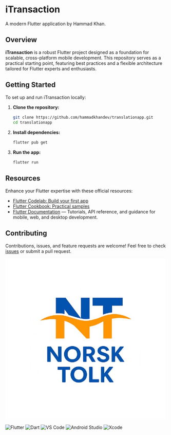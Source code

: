 
# iTransaction

A modern Flutter application by Hammad Khan.

## Overview

**iTransaction** is a robust Flutter project designed as a foundation for scalable, cross-platform mobile development. This repository serves as a practical starting point, featuring best practices and a flexible architecture tailored for Flutter experts and enthusiasts.

## Getting Started

To set up and run iTransaction locally:

1. **Clone the repository:**
   ```sh
   git clone https://github.com/hammadkhandev/translationapp.git
   cd translationapp
   ```

2. **Install dependencies:**
   ```sh
   flutter pub get
   ```

3. **Run the app:**
   ```sh
   flutter run
   ```

## Resources

Enhance your Flutter expertise with these official resources:

- [Flutter Codelab: Build your first app](https://docs.flutter.dev/get-started/codelab)
- [Flutter Cookbook: Practical samples](https://docs.flutter.dev/cookbook)
- [Flutter Documentation](https://docs.flutter.dev/) — Tutorials, API reference, and guidance for mobile, web, and desktop development.

## Contributing

Contributions, issues, and feature requests are welcome! Feel free to check [issues](https://github.com/hammadkhandev/translationapp/issues) or submit a pull request.

![App Logo](https://github.com/hammadkhandev/translationapp/raw/main/assets/images/logo.png)




![Flutter](https://img.shields.io/badge/Flutter-02569B?logo=flutter&logoColor=white)
![Dart](https://img.shields.io/badge/Dart-0175C2?logo=dart&logoColor=white)
![VS Code](https://img.shields.io/badge/VS%20Code-007ACC?logo=visual-studio-code&logoColor=white)
![Android Studio](https://img.shields.io/badge/Android%20Studio-3DDC84?logo=android-studio&logoColor=white)
![Xcode](https://img.shields.io/badge/Xcode-147EFB?logo=xcode&logoColor=white)